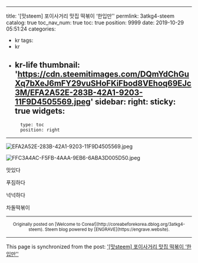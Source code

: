 
---
title: '[맛steem] 포이사거리 맛집 떡볶이 ‘한입만’'
permlink: 3atkg4-steem
catalog: true
toc_nav_num: true
toc: true
position: 9999
date: 2019-10-29 05:51:24
categories:
- kr
tags:
- kr
- kr-life
thumbnail: 'https://cdn.steemitimages.com/DQmYdChGuXq7bXeJ6mFY29vuSHoFKiFbod8VEhoq69EJc3M/EFA2A52E-283B-42A1-9203-11F9D4505569.jpeg'
sidebar:
    right:
        sticky: true
widgets:
    -
        type: toc
        position: right
---


![EFA2A52E-283B-42A1-9203-11F9D4505569.jpeg](https://cdn.steemitimages.com/DQmYdChGuXq7bXeJ6mFY29vuSHoFKiFbod8VEhoq69EJc3M/EFA2A52E-283B-42A1-9203-11F9D4505569.jpeg)

![FFC3A4AC-F5FB-4AAA-9EB6-6ABA3D005D50.jpeg](https://cdn.steemitimages.com/DQmPshYE2N4vooiUPicc5vix6F1pCkvXN6B59CTGKZz8RnP/FFC3A4AC-F5FB-4AAA-9EB6-6ABA3D005D50.jpeg)


맛있다

푸짐하다

넉넉하다

차돌떡볶이

***
<center><sup>Originally posted on [Welcome to Corea!](http://coreabeforekorea.dblog.org/3atkg4-steem). Steem blog powered by [ENGRAVE](https://engrave.website).</sup></center>

- - -

This page is synchronized from the post: ['[맛steem] 포이사거리 맛집 떡볶이 ‘한입만’'](https://steemit.com/@coreabeforekorea/3atkg4-steem)

